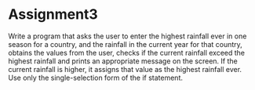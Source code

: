 # Assignment3


Write a program that asks the user to enter the highest rainfall ever in
one season for a country, and the rainfall in the current year for that country, obtains the values from
the user, checks if the current rainfall exceed the highest rainfall and prints an appropriate message
on the screen. If the current rainfall is higher, it assigns that value as the highest rainfall ever. Use
only the single-selection form of the if statement.
